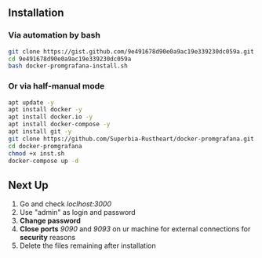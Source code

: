 ## Installation

### Via automation by bash
```bash
git clone https://gist.github.com/9e491678d90e0a9ac19e339230dc059a.git
cd 9e491678d90e0a9ac19e339230dc059a
bash docker-promgrafana-install.sh
```

### Or via half-manual mode
```bash
apt update -y
apt install docker -y
apt install docker.io -y
apt install docker-compose -y
apt install git -y
git clone https://github.com/Superbia-Rustheart/docker-promgrafana.git
cd docker-promgrafana
chmod +x inst.sh
docker-compose up -d
```

## Next Up
1. Go and check *loclhost:3000*
2. Use "admin" as login and password
3. **Change password**
4. **Close ports** *9090* and *9093* on ur machine for external connections for **security** reasons
5. Delete the files remaining after installation
